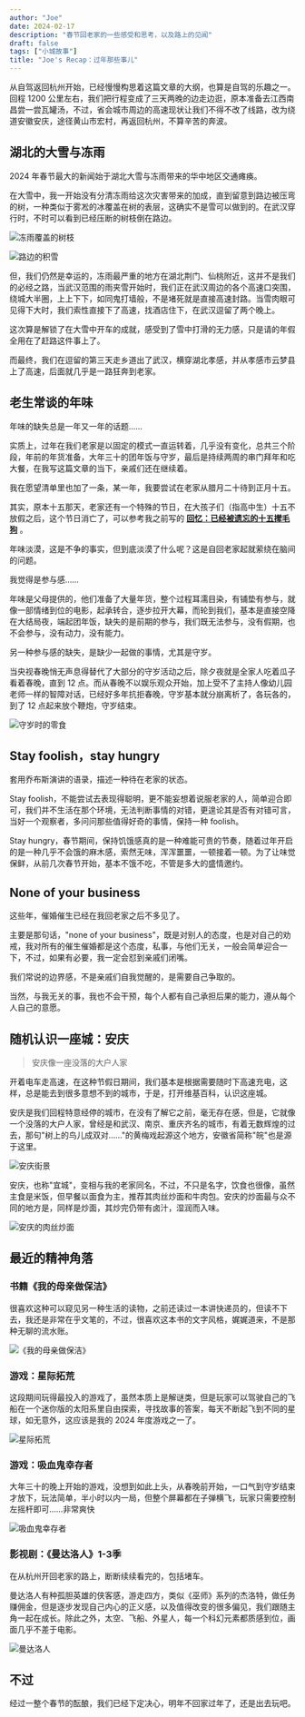 ```yaml
---
author: "Joe"
date: 2024-02-17
description: "春节回老家的一些感受和思考，以及路上的见闻"
draft: false
tags: ["小城故事"]
title: "Joe's Recap：过年那些事儿"
---
```


从自驾返回杭州开始，已经慢慢构思着这篇文章的大纲，也算是自驾的乐趣之一。回程 1200 公里左右，我们把行程变成了三天两晚的边走边逛，原本准备去江西南昌尝一尝瓦罐汤，不过，省会城市周边的高速现状让我们不得不改了线路，改为绕道安徽安庆，途径黄山市宏村，再返回杭州，不算辛苦的奔波。

## 湖北的大雪与冻雨

2024 年春节最大的新闻始于湖北大雪与冻雨带来的华中地区交通瘫痪。

在大雪中，我一开始没有分清冻雨给这次灾害带来的加成，直到留意到路边被压弯的树，一种类似于雾凇的冰覆盖在树的表层，这确实不是雪可以做到的。在武汉穿行时，不时可以看到已经压断的树枝倒在路边。

![冻雨覆盖的树枝](/images/posts/chinese-new-year-2024-recap/image-0.webp)

![路边的积雪](/images/posts/chinese-new-year-2024-recap/image-8.webp)

但，我们仍然是幸运的，冻雨最严重的地方在湖北荆门、仙桃附近，这并不是我们的必经之路，当武汉范围的雨夹雪开始时，我们正在武汉周边的各个高速口突围，绕城大半圈，上上下下，如同鬼打墙般，不是堵死就是直接高速封路。当雪肉眼可见得下大时，我们索性直接下了高速，找酒店住下，在武汉逗留了两个晚上。

这次算是解锁了在大雪中开车的成就，感受到了雪中打滑的无力感，只是请的年假全用在了赶路这件事上了。

而最终，我们在逗留的第三天走乡道出了武汉，横穿湖北孝感，并从孝感市云梦县上了高速，后面就几乎是一路狂奔到老家。

## 老生常谈的年味

年味的缺失总是一年又一年的话题……

实质上，过年在我们老家是以固定的模式一直运转着，几乎没有变化，总共三个阶段，年前的年货准备，大年三十的团年饭与守岁，最后是持续两周的串门拜年和吃大餐，在我写这篇文章的当下，亲戚们还在继续着。

我在愿望清单里也加了一条，某一年，我要尝试在老家从腊月二十待到正月十五。

其实，原本十五那天，老家还有一个特殊的节日，在大孩子们（指高中生）十五不放假之后，这个节日消亡了，可以参考我之前写的 [**回忆：已经被遗忘的十五撵毛狗**](/posts/memories-of-forgotten-mao-gou) 。

年味淡漠，这是不争的事实，但到底淡漠了什么呢？这是自回老家起就萦绕在脑间的问题。

我觉得是参与感……

年味是父母提供的，他们准备了大量年货，整个过程耳濡目染，有铺垫有参与，就像一部情绪到位的电影，起承转合，逐步拉开大幕，而轮到我们，基本是直接空降在大结局夜，端起团年饭，缺失的是前期的参与，我们既无法参与，没有假期，也不会参与，没有动力，没有能力。

另一种参与感的缺失，是缺少一起做的事情，尤其是守岁。

当央视春晚悄无声息得替代了大部分的守岁活动之后，除夕夜就是全家人吃着瓜子看着春晚，直到 12 点。而从春晚不以娱乐观众开始，加上受不了主持人像幼儿园老师一样的智障对话，已经好多年抗拒春晚，守岁基本就分崩离析了，各玩各的，到了 12 点起来放个鞭炮，守岁结束。

![守岁时的零食](/images/posts/chinese-new-year-2024-recap/image-1.webp)

## Stay foolish，stay hungry

套用乔布斯演讲的语录，描述一种待在老家的状态。

Stay foolish，不能尝试去表现得聪明，更不能妄想着说服老家的人，简单迎合即可，我们并不生活在那个环境，无法判断事情的对错，更遑论其是否有对错可言，当好一个观察者，多问问那些值得好奇的事情，保持一种 foolish。

Stay hungry，春节期间，保持饥饿感真的是一种难能可贵的节奏，随着过年开启的是一种几乎不会饿的麻木感，索然无味，浑浑噩噩，一顿接着一顿。为了让味觉保鲜，从前几次春节开始，基本不饿不吃，不管是多大的盛情邀约。

## None of your business

这些年，催婚催生已经在我回老家之后不多见了。

主要是那句话，"none of your business"，既是对别人的态度，也是对自己的劝戒，我对所有的催生催婚都是这个态度，私事，与他们无关，一般会简单迎合一下，不过，如果有必要，我一定会怼到亲戚们闭嘴。

我们常说的边界感，不是亲戚们自我觉醒的，是需要自己争取的。

当然，与我无关的事，我也不会干预，每个人都有自己承担后果的能力，遵从每个人自己的意愿。

## 随机认识一座城：安庆

> 安庆像一座没落的大户人家
> 

开着电车走高速，在这种节假日期间，我们基本是根据需要随时下高速充电，这样，总是能去到很多意想不到的城市，于是，打开维基百科，认识这座城。

安庆是我们回程特意经停的城市，在没有了解它之前，毫无存在感，但是，它就像一个没落的大户人家，曾经是和武汉、南京、重庆齐名的城市，有着无数辉煌的过去，那句"树上的鸟儿成双对……"的黄梅戏起源这个地方，安徽省简称"皖"也是源于这里。

![安庆街景](/images/posts/chinese-new-year-2024-recap/image-2.webp)

安庆，也称"宜城"，变相与我的老家同名，不过，不只是名字，饮食也很像，虽然主食是米饭，但早餐以面食为主，推荐其肉丝炒面和牛肉包。安庆的炒面最与众不同的地方是，同样是炒面，其炒完仍带有卤汁，湿润而入味。

![安庆的肉丝炒面](/images/posts/chinese-new-year-2024-recap/image-3.webp)

## 最近的精神角落

### 书籍《我的母亲做保洁》

很喜欢这种可以窥见另一种生活的读物，之前还读过一本讲快递员的，但读不下去，我还是非常在乎文笔的，不过，很喜欢这本书的文字风格，娓娓道来，不是那种无聊的流水账。

![《我的母亲做保洁》](/images/posts/chinese-new-year-2024-recap/image-4.webp)

### 游戏：星际拓荒

这段期间玩得最投入的游戏了，虽然本质上是解谜类，但是玩家可以驾驶自己的飞船在一个迷你版的太阳系里自由探索，寻找故事的答案，每天不断起飞到不同的星球，如无意外，这应该是我的 2024 年度游戏之一了。

![星际拓荒](/images/posts/chinese-new-year-2024-recap/image-5.webp)

### 游戏：吸血鬼幸存者

大年三十的晚上开始的游戏，没想到如此上头，从春晚前开始，一口气到守岁结束才放下，玩法简单，半小时以内一局，但整个屏幕都在子弹横飞，玩家只需要控制左摇杆即可……非常爽快

![吸血鬼幸存者](/images/posts/chinese-new-year-2024-recap/image-6.webp)

### 影视剧：《曼达洛人》1-3季

在从杭州开回老家的路上，断断续续看完的，包括堵车。

曼达洛人有种孤胆英雄的侠客感，游走四方，类似《巫师》系列的杰洛特，做任务赚佣金，但是逐步发现自己内心的正义感，以及值得改变的很多偏见，我们跟随主角一起在成长。除此之外，太空、飞船、外星人，每一个科幻元素都质感到位，画面几乎不差于电影。

![曼达洛人](/images/posts/chinese-new-year-2024-recap/image-7.webp)

## 不过

经过一整个春节的酝酿，我们已经下定决心，明年不回家过年了，还是出去玩吧。
